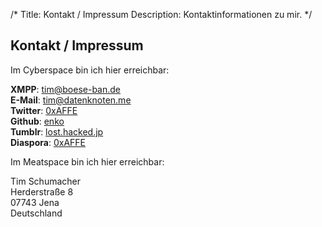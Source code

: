 /*
Title: Kontakt / Impressum
Description: Kontaktinformationen zu mir.
*/

## Kontakt / Impressum

Im Cyberspace bin ich hier erreichbar:

**XMPP**: [tim@boese-ban.de](xmpp:tim@boese-ban.de)  
**E-Mail**: [tim@datenknoten.me](mailto:tim@datenknoten.me)  
**Twitter**: [0xAFFE](https://twitter.com/0xAFFE)  
**Github**: [enko](https://github.com/enko)  
**Tumblr**: [lost.hacked.jp](http://lost.hacked.jp)  
**Diaspora**: [0xAFFE](https://jenaspora.de/u/0xaffe)

Im Meatspace bin ich hier erreichbar:

Tim Schumacher  
Herderstraße 8  
07743 Jena  
Deutschland
